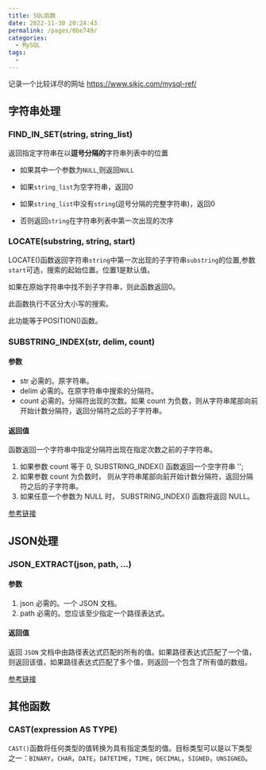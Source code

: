 ```yaml
---
title: SQL函数
date: 2022-11-30 20:24:43
permalink: /pages/6be749/
categories:
  - MySQL
tags:
  - 
---
```


记录一个比较详尽的网址 https://www.sjkjc.com/mysql-ref/

## 字符串处理

### FIND_IN_SET(string, string_list)

返回指定字符串在以**逗号分隔的**字符串列表中的位置

- 如果其中一个参数为`NULL`,则返回`NULL`

- 如果`string_list`为空字符串，返回0

- 如果`string_list`中没有`string`(逗号分隔的完整字符串)，返回0

- 否则返回`string`在字符串列表中第一次出现的次序

### LOCATE(substring, string, start)

LOCATE()函数返回字符串`string`中第一次出现的子字符串`substring`的位置,参数`start`可选，搜索的起始位置。位置1是默认值。

如果在原始字符串中找不到子字符串，则此函数返回0。

此函数执行不区分大小写的搜索。

此功能等于POSITION()函数。

### SUBSTRING_INDEX(str, delim, count)

#### 参数

- str 必需的。原字符串。
- delim 必需的。在原字符串中搜索的分隔符。
- count 必需的。分隔符出现的次数。如果 count 为负数，则从字符串尾部向前开始计数分隔符，返回分隔符之后的子字符串。

#### 返回值

函数返回一个字符串中指定分隔符出现在指定次数之前的子字符串。

1. 如果参数 count 等于 0, SUBSTRING_INDEX() 函数返回一个空字符串 '';
2. 如果参数 count 为负数时， 则从字符串尾部向前开始计数分隔符，返回分隔符之后的子字符串。
3. 如果任意一个参数为 NULL 时， SUBSTRING_INDEX() 函数将返回 NULL。

[参考链接](https://www.sjkjc.com/mysql-ref/substring_index/)

## JSON处理

### JSON_EXTRACT(json, path, ...)

#### 参数
1. json 必需的。一个 JSON 文档。
2. path 必需的。您应该至少指定一个路径表达式。

#### 返回值
返回 `JSON` 文档中由路径表达式匹配的所有的值。如果路径表达式匹配了一个值，则返回该值，如果路径表达式匹配了多个值，则返回一个包含了所有值的数组。

[参考链接](https://www.sjkjc.com/mysql-ref/json_extract/)

## 其他函数

### CAST(expression AS TYPE)

`CAST()`函数将任何类型的值转换为具有指定类型的值。目标类型可以是以下类型之一：`BINARY`，`CHAR`，`DATE`，`DATETIME`，`TIME`，`DECIMAL`，`SIGNED`，`UNSIGNED`。

